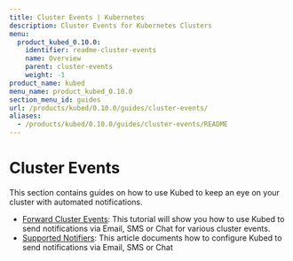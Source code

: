 ```yaml
---
title: Cluster Events | Kubernetes
description: Cluster Events for Kubernetes Clusters
menu:
  product_kubed_0.10.0:
    identifier: readme-cluster-events
    name: Overview
    parent: cluster-events
    weight: -1
product_name: kubed
menu_name: product_kubed_0.10.0
section_menu_id: guides
url: /products/kubed/0.10.0/guides/cluster-events/
aliases:
  - /products/kubed/0.10.0/guides/cluster-events/README
---
```


# Cluster Events

This section contains guides on how to use Kubed to keep an eye on your cluster with automated notifications.

- [Forward Cluster Events](/docs/guides/cluster-events/event-forwarder.md): This tutorial will show you how to use Kubed to send notifications via Email, SMS or Chat for various cluster events.
- [Supported Notifiers](/docs/guides/cluster-events/notifiers.md): This article documents how to configure Kubed to send notifications via Email, SMS or Chat
